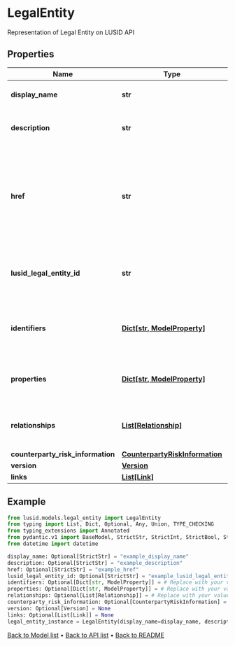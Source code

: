 # LegalEntity

Representation of Legal Entity on LUSID API
## Properties
Name | Type | Description | Notes
------------ | ------------- | ------------- | -------------
**display_name** | **str** | The display name of the Legal Entity | [optional] 
**description** | **str** | The description of the Legal Entity | [optional] 
**href** | **str** | The specific Uniform Resource Identifier (URI) for this resource at the requested effective and asAt datetime. | [optional] 
**lusid_legal_entity_id** | **str** | The unique LUSID Legal Entity Identifier of the Legal Entity. | [optional] 
**identifiers** | [**Dict[str, ModelProperty]**](ModelProperty.md) | Unique client-defined identifiers of the Legal Entity. | [optional] 
**properties** | [**Dict[str, ModelProperty]**](ModelProperty.md) | A set of properties associated to the Legal Entity. | [optional] 
**relationships** | [**List[Relationship]**](Relationship.md) | A set of relationships associated to the Legal Entity. | [optional] 
**counterparty_risk_information** | [**CounterpartyRiskInformation**](CounterpartyRiskInformation.md) |  | [optional] 
**version** | [**Version**](Version.md) |  | [optional] 
**links** | [**List[Link]**](Link.md) |  | [optional] 
## Example

```python
from lusid.models.legal_entity import LegalEntity
from typing import List, Dict, Optional, Any, Union, TYPE_CHECKING
from typing_extensions import Annotated
from pydantic.v1 import BaseModel, StrictStr, StrictInt, StrictBool, StrictFloat, StrictBytes, Field, validator, ValidationError, conlist, constr
from datetime import datetime

display_name: Optional[StrictStr] = "example_display_name"
description: Optional[StrictStr] = "example_description"
href: Optional[StrictStr] = "example_href"
lusid_legal_entity_id: Optional[StrictStr] = "example_lusid_legal_entity_id"
identifiers: Optional[Dict[str, ModelProperty]] = # Replace with your value
properties: Optional[Dict[str, ModelProperty]] = # Replace with your value
relationships: Optional[List[Relationship]] = # Replace with your value
counterparty_risk_information: Optional[CounterpartyRiskInformation] = # Replace with your value
version: Optional[Version] = None
links: Optional[List[Link]] = None
legal_entity_instance = LegalEntity(display_name=display_name, description=description, href=href, lusid_legal_entity_id=lusid_legal_entity_id, identifiers=identifiers, properties=properties, relationships=relationships, counterparty_risk_information=counterparty_risk_information, version=version, links=links)

```

[Back to Model list](../README.md#documentation-for-models) &#8226; [Back to API list](../README.md#documentation-for-api-endpoints) &#8226; [Back to README](../README.md)

